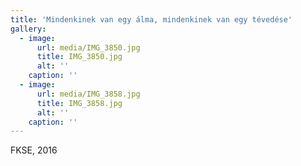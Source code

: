 ```yaml
---
title: 'Mindenkinek van egy álma, mindenkinek van egy tévedése'
gallery:
  - image:
      url: media/IMG_3850.jpg
      title: IMG_3850.jpg
      alt: ''
    caption: ''
  - image:
      url: media/IMG_3858.jpg
      title: IMG_3858.jpg
      alt: ''
    caption: ''
---
```


FKSE, 2016
